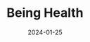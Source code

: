 ---  
layout: startup_page  
title: "Being Health"  
id: "beinghealth.co"  
permalink: "/beinghealthbeinghealth.co01252024/"  
website: "https://beinghealth.co/"  
funding_round: ""  
funding_amount: "$5.4M"  
investors: "18 Park, HDS Capital"  
about: "Being Health is a psychiatrist-founded modern mental health practice offering integrated services, including psychiatry, psychotherapy, novel treatments (like ketamine therapy), functional medicine, and wellness services. Their multi-dimensional approach aims to personalize mental healthcare, addressing anxiety, depression, trauma, and stress through various evidence-based treatments."  
markets: "Healthtech, Mental Health, Mental Health Care"  
hq: "New York, New York, United States"  
founded_year: "2023"  
linkedin: "https://www.linkedin.com/company/beinghealth"  
twitter: ""  
instagram: ""  
facebook: ""  
crunchbase: "https://www.crunchbase.com/organization/being-health?utm_source=linkedin&utm_medium=referral&utm_campaign=linkedin_companies&utm_content=profile_cta_anon&trk=funding_crunchbase"  
pitchbook: ""  

date_display: "25-Jan-2024"  
date: "2024-01-25"

# SEO Optimization  
meta_title: "Being Health -  Funding ($5.4M)"  
meta_description: "Being Health, Being Health is a psychiatrist-founded modern mental health practice offering integrated services, including psychiatry, psychotherapy, novel treatmen..."  
meta_keywords: "Being Health, Healthtech, Mental Health, Mental Health Care,  funding"  
canonical_url: "https://startup.projectstartups.com/beinghealthbeinghealth.co01252024/"  
---